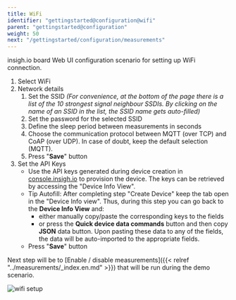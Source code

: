 ```yaml
---
title: WiFi
identifier: "gettingstarted@configuration@wifi"
parent: "gettingstarted@configuration"
weight: 50
next: "/gettingstarted/configuration/measurements"
---
```


insigh.io board Web UI configuration scenario for setting up WiFi connection.

1. Select WiFi
1. Network details
   1. Set the SSID _(For convenience, at the bottom of the page there is a list of the 10 strongest signal neighbour SSDIs. By clicking on the name of an SSID in the list, the SSID name gets auto-filled)_
   1. Set the password for the selected SSID
   1. Define the sleep period between measurements in seconds
   1. Choose the communication protocol between MQTT (over TCP) and CoAP (over UDP). In case of doubt, keep the default selection (MQTT).
   1. Press "**Save**" button
1. Set the API Keys
   - Use the API keys generated during device creation in [console.insigh.io](https://console.insigh.io/devices/list) to provision the device. The keys can be retrieved by accessing the "Device Info View".
   - Tip Autofill: After completing step "Create Device" keep the tab open in the "Device Info view". Thus, during this step you can go back to the **Device Info View** and:
     - either manually copy/paste the corresponding keys to the fields
     - or press the **Quick device data commands** button and then copy **JSON** data button. Upon pasting these data to any of the fields, the data will be auto-imported to the appropriate fields.
   - Press "**Save**" button

Next step will be to [Enable / disable measurements]({{< relref "../measurements/_index.en.md" >}}) that will be run during the demo scenario.

![wifi setup](/images/webui-wifi.gif?width=50pc)
